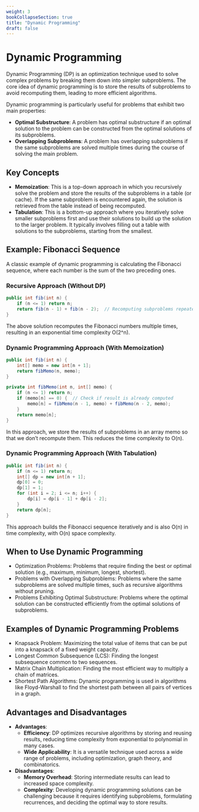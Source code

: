 ```yaml
---
weight: 3
bookCollapseSection: true
title: "Dynamic Programming"
draft: false
---
```


# Dynamic Programming
Dynamic Programming (DP) is an optimization technique used to solve complex problems by breaking them down into simpler subproblems. The core idea of dynamic programming is to store the results of subproblems to avoid recomputing them, leading to more efficient algorithms.

Dynamic programming is particularly useful for problems that exhibit two main properties:

- **Optimal Substructure**: A problem has optimal substructure if an optimal solution to the problem can be constructed from the optimal solutions of its subproblems.
- **Overlapping Subproblems**: A problem has overlapping subproblems if the same subproblems are solved multiple times during the course of solving the main problem.

## Key Concepts
- **Memoization**: This is a top-down approach in which you recursively solve the problem and store the results of the subproblems in a table (or cache). If the same subproblem is encountered again, the solution is retrieved from the table instead of being recomputed.
- **Tabulation**: This is a bottom-up approach where you iteratively solve smaller subproblems first and use their solutions to build up the solution to the larger problem. It typically involves filling out a table with solutions to the subproblems, starting from the smallest.

## Example: Fibonacci Sequence
A classic example of dynamic programming is calculating the Fibonacci sequence, where each number is the sum of the two preceding ones.

### Recursive Approach (Without DP)

```java
public int fib(int n) {
    if (n <= 1) return n;
    return fib(n - 1) + fib(n - 2);  // Recomputing subproblems repeatedly
}
```

The above solution recomputes the Fibonacci numbers multiple times, resulting in an exponential time complexity O(2^n).

### Dynamic Programming Approach (With Memoization)

```java
public int fib(int n) {
    int[] memo = new int[n + 1];
    return fibMemo(n, memo);
}

private int fibMemo(int n, int[] memo) {
    if (n <= 1) return n;
    if (memo[n] == 0) {  // Check if result is already computed
        memo[n] = fibMemo(n - 1, memo) + fibMemo(n - 2, memo);
    }
    return memo[n];
}
```
In this approach, we store the results of subproblems in an array memo so that we don’t recompute them. This reduces the time complexity to O(n).

### Dynamic Programming Approach (With Tabulation)

```java
public int fib(int n) {
    if (n <= 1) return n;
    int[] dp = new int[n + 1];
    dp[0] = 0;
    dp[1] = 1;
    for (int i = 2; i <= n; i++) {
        dp[i] = dp[i - 1] + dp[i - 2];
    }
    return dp[n];
}
```
This approach builds the Fibonacci sequence iteratively and is also O(n) in time complexity, with O(n) space complexity.

## When to Use Dynamic Programming
- Optimization Problems: Problems that require finding the best or optimal solution (e.g., maximum, minimum, longest, shortest).
- Problems with Overlapping Subproblems: Problems where the same subproblems are solved multiple times, such as recursive algorithms without pruning.
- Problems Exhibiting Optimal Substructure: Problems where the optimal solution can be constructed efficiently from the optimal solutions of subproblems.

## Examples of Dynamic Programming Problems
- Knapsack Problem: Maximizing the total value of items that can be put into a knapsack of a fixed weight capacity.
- Longest Common Subsequence (LCS): Finding the longest subsequence common to two sequences.
- Matrix Chain Multiplication: Finding the most efficient way to multiply a chain of matrices.
- Shortest Path Algorithms: Dynamic programming is used in algorithms like Floyd-Warshall to find the shortest path between all pairs of vertices in a graph.

## Advantages and Disadvantages
- **Advantages**:
  - **Efficiency**: DP optimizes recursive algorithms by storing and reusing results, reducing time complexity from exponential to polynomial in many cases.
  - **Wide Applicability**: It is a versatile technique used across a wide range of problems, including optimization, graph theory, and combinatorics.
- **Disadvantages**:
  - **Memory Overhead**: Storing intermediate results can lead to increased space complexity.
  - **Complexity**: Developing dynamic programming solutions can be challenging because it requires identifying subproblems, formulating recurrences, and deciding the optimal way to store results.
